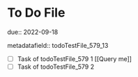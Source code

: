 # To Do File

due:: 2022-09-18

metadatafield:: todoTestFile_579\_13

- [ ] Task of todoTestFile_579 1 [[Query me]]
- [ ] Task of todoTestFile_579 2
